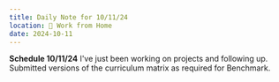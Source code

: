 ```yaml
---
title: Daily Note for 10/11/24
location: 🏡 Work from Home
date: 2024-10-11
---
```

**Schedule 10/11/24**
I've just been working on projects and following up. Submitted versions of the curriculum matrix as required for Benchmark.